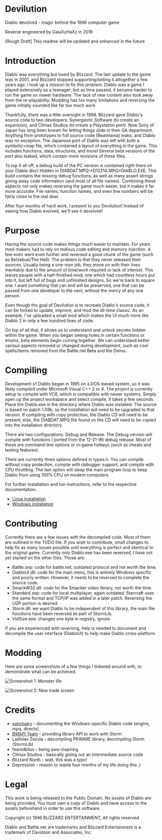 # Devilution
Diablo devolved - magic behind the 1996 computer game

Reverse engineered by GalaXyHaXz in 2018

[Rough Draft] This readme will be updated and enhanced in the future

# Introduction
Diablo was everything but loved by Blizzard. The last update to the game was in 2001, and Blizzard stopped supporting/selling it altogether a few years ago. I took up a mission to fix this problem. Diablo was a game I played extensively as a teenager; but as time passed, it became harder to run the game on newer hardware. The lack of new content also took away from the re-playability. Modding has too many limitations and reversing the game initially sounded like far too much work.

Thankfully, there was a little oversight in 1998. Blizzard gave Diablo's source code to two developers: Synergestic Software (to create an expansion), and Climax Studios (to create a Playstation port). Now Sony of Japan has long been known for letting things slide in their QA department. Anything from prototypes to full source code (Beatmania) leaks, and Diablo was no exception. The Japanese port of Diablo was left with both a symbolic+map file, which contained a layout of everything in the game. This includes functions, data, structures, and more! Several beta versions of the port also leaked, which contain more revisions of these files.

To top it all off, a debug build of the PC version is contained right there on your Diablo disc! Hidden in DIABDAT.MPQ->D1221A.MPQ>DIABLO.EXE. This build contains the missing debug functions, as well as many assert strings giving away code information (and most of all file names). Combining these aspects not only makes reversing the game much easier, but it makes it far more accurate. File names, function names, and even line numbers will be fairly close to the real deal.

After four months of hard work, I present to you Devilution! Instead of seeing how Diablo evolved, we'll see it devolved!

# Purpose
Having the source code makes things much easier to maintain. For years mod-makers had to rely on tedious code editing and memory injection. A few even went even further and reversed a good chunk of the game (such as Belzebub/The Hell). The problem is that they never released their sources. Usually being a one-man job, they move on with their lives inevitably due to the amount of time/work required or lack of interest. This leaves people with a half-finished mod; one which had countless hours put into it, but left full of bugs and unfinished designs. So we're back to square one. I want something that can and *will* be preserved, one that can be passed from one developer to the next, without the mercy of any one person.

Even though the goal of Devilution is to recreate Diablo's source code, it can be forked to update, improve, and mod the all-time classic. As an example, I've uploaded a small mod which makes the UI much more like Diablo 2 in only a few hundred lines of code.

On top of all that, it allows us to understand and unlock secrets hidden within the game. When you began seeing holes in certain functions or enums, beta elements begin coming together. We can understand better various aspects removed or changed during development, such as cool spells/items removed from the Battle.net Beta and the Demo.

# Compiling
Development of Diablo began in 1995 on a DOS-based system, so it was likely compiled under Microsoft Visual C++ 2 or 4. The project is currently setup to compile with VC6, which is compatible with newer systems. Simply open up the project workspace and select compile, it takes a few seconds. Place the Diablo.exe in the directory where Diablo was installed. The source is based on patch 1.09b, so the installation will need to be upgraded to that version. If compiling with copy protection, the Diablo CD will need to be present; else, the DIABDAT.MPQ file found on the CD will need to be copied into the installation directory.

There are two configurations: Debug and Release. The Debug version will compile with functions I ported from the 12-21-96 debug release. Most of these are command-line options or in-game hotkeys (such as cheats and testing features).

There are currently three options defined in types.h. You can compile without copy protection, compile with debugger support, and compile with CPU throttling. The last option will sleep the main program loop to keep Diablo from using 100% CPU on modern computers.

For further installation and run instructions, refer to the respective documentation:

* [Linux installation](INSTALL_linux.md)
* [Windows installation](INSTALL_windows.md)

# Contributing
Currently there are a few issues with the decompiled code. Most of them are outlined in the TODO file. If you wish to contribute, small changes to help fix as many issues possible until everything is perfect and identical to the original game. Currently only Diablo.exe has been reversed, I have not yet started on the other files. Those are:
- Battle.snp: code for battle.net, outdated protocol and not worth the time.
- DiabloUI.dll: code for the main menu, this is entirely Windows specific and poorly written. However, it needs to be reversed to complete the source code.
- SmackW32.dll: code for the Smacker video library, not worth the time.
- Standard.snp: code for local multiplayer, again outdated. Starcraft uses the same format and TCP/IP was added in a later patch. Reversing the UDP portion is desired.
- Storm.dll: we want Diablo to be independent of this library, the main file functions have been reversed as part of StormLib.
- VidSize.exe: changes one byte in registry, ignore.

If you are experienced with reversing, help is needed to document and decompile the user interface (DiabloUI) to help make Diablo cross-platform.

# Modding
Here are some screenshots of a few things I tinkered around with, to demonstrate what can be achieved.

![Screenshot 1: Monster life](https://s22.postimg.cc/rfou2vfv5/diabdung.png "Monster life")

![Screenshot 2: New trade screen](https://s22.postimg.cc/z8fhuutk1/diabstore.png "New trade screen")

# Credits
- [sanctuary](https://github.com/sanctuary) - documenting the Windows-specific Diablo code (engine, mpq, directx)
- [BWAPI Team](https://github.com/bwapi) - providing library API to work with Storm
- Ladislav Zezula - decompiling PKWARE library, decompiling Storm (StormLib)
- fearedbliss - being awe-inspiring
- Climax Studios - basically giving out an intermediate source code
- Blizzard North - wait, this was a typo!
- Depression - reason to waste four months of my life doing this ;)

# Legal
This work is being released to the Public Domain. No assets of Diablo are being provided. You must own a copy of Diablo and have access to the assets beforehand in order to use this software.

Copyright (c) 1996 BLIZZARD ENTERTAINMENT, All rights reserved

Diablo and Battle.net are trademarks and Blizzard Entertainment is a trademark of Davidson and Associates, Inc.
